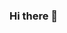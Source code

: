 ### Hi there 👋
<!--
- 🔭 I’m currently working on university
- 🌱 I’m currently learning mobile app
- 👯 I’m looking to collaborate on ...
- 🤔 I’m looking for help with java
- 💬 Ask me about ...
- 📫 How to reach me: ...
- 😄 Pronouns: ...
- ⚡ Fun fact: ...
